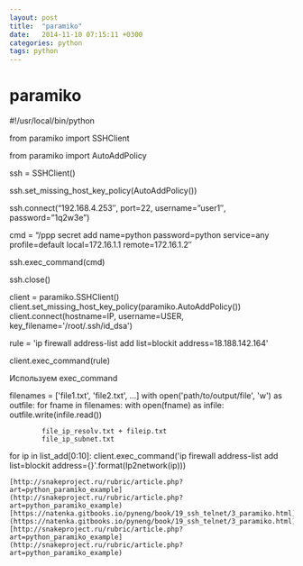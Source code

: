 ```yaml
---
layout: post
title:  "paramiko"
date:   2014-11-10 07:15:11 +0300
categories: python
tags: python
---
```


# paramiko
#!/usr/local/bin/python

from paramiko import SSHClient

from paramiko import AutoAddPolicy

ssh = SSHClient()

ssh.set_missing_host_key_policy(AutoAddPolicy())

ssh.connect(“192.168.4.253″, port=22, username=”user1″, password=”1q2w3e”)

cmd = “/ppp secret add name=python password=python service=any profile=default local=172.16.1.1 remote=172.16.1.2″

ssh.exec_command(cmd)

ssh.close()


client = paramiko.SSHClient()
client.set_missing_host_key_policy(paramiko.AutoAddPolicy())
client.connect(hostname=IP, username=USER, key_filename='/root/.ssh/id_dsa')

rule = 'ip firewall address-list add list=blockit address=18.188.142.164'

client.exec_command(rule)



Используем exec_command


filenames = ['file1.txt', 'file2.txt', ...]
with open('path/to/output/file', 'w') as outfile:
    for fname in filenames:
        with open(fname) as infile:
            outfile.write(infile.read())
            
            
            file_ip_resolv.txt + fileip.txt
            file_ip_subnet.txt
            
            
            
            
for ip in list_add[0:10]:
    client.exec_command('ip firewall address-list add list=blockit address={}'.format(Ip2network(ip)))
    
    
    
    
    
    
    
    
    [http://snakeproject.ru/rubric/article.php?art=python_paramiko_example](http://snakeproject.ru/rubric/article.php?art=python_paramiko_example)
    [https://natenka.gitbooks.io/pyneng/book/19_ssh_telnet/3_paramiko.html](https://natenka.gitbooks.io/pyneng/book/19_ssh_telnet/3_paramiko.html)
    [http://snakeproject.ru/rubric/article.php?art=python_paramiko_example](http://snakeproject.ru/rubric/article.php?art=python_paramiko_example)

